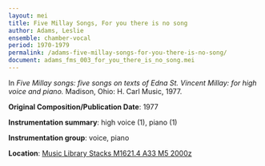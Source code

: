 ```yaml
---
layout: mei
title: Five Millay Songs, For you there is no song
author: Adams, Leslie
ensemble: chamber-vocal
period: 1970-1979
permalink: /adams-five-millay-songs-for-you-there-is-no-song/
document: adams_fms_003_for_you_there_is_no_song.mei
---
```


In *Five Millay songs: five songs on texts of Edna St. Vincent Millay: for high voice and piano.* Madison, Ohio: H. Carl Music, 1977.

**Original Composition/Publication Date**: 1977

**Instrumentation summary**: high voice (1), piano (1)

**Instrumentation group**: voice, piano

**Location**: <a href="https://tufts.primo.exlibrisgroup.com/permalink/01TUN_INST/1kc9gia/alma991011097839703851" target="_blank"> Music Library Stacks M1621.4 A33 M5 2000z</a>
